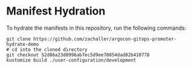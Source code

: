 # Manifest Hydration

To hydrate the manifests in this repository, run the following commands:

```shell
git clone https://github.com/zachaller/argocon-gitops-promoter-hydrate-demo
# cd into the cloned directory
git checkout 52d86a23d0996ab7ec5d9ee70854dad02b410778
kustomize build ./user-configuration/development
```
